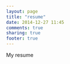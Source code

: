 ```yaml
---
layout: page
title: "resume"
date: 2014-12-27 11:45
comments: true
sharing: true
footer: true
---
```

My resume